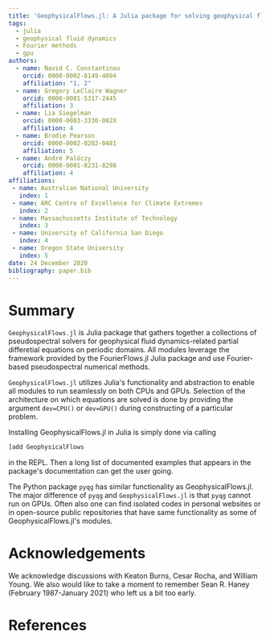```yaml
---
title: 'GeophysicalFlows.jl: A Julia package for solving geophysical fluid dynamics problems on periodic domains, both on CPUs and GPUs'
tags:
  - julia
  - geophysical fluid dynamics
  - Fourier methods
  - gpu
authors:
  - name: Navid C. Constantinou
    orcid: 0000-0002-8149-4094
    affiliation: "1, 2"
  - name: Gregory LeClaire Wagner
    orcid: 0000-0001-5317-2445
    affiliation: 3
  - name: Lia Siegelman
    orcid: 0000-0003-3330-082X
    affiliation: 4
  - name: Brodie Pearson
    orcid: 0000-0002-0202-0481
    affiliation: 5
  - name: André Palóczy
    orcid: 0000-0001-8231-8298
    affiliation: 4
affiliations:
 - name: Australian National University
   index: 1
 - name: ARC Centre of Excellence for Climate Extremes
   index: 2
 - name: Massachussetts Institute of Technology
   index: 3
 - name: University of California San Diego
   index: 4
 - name: Oregon State University
   index: 5
date: 24 December 2020
bibliography: paper.bib
---
```


<!-- 
# Citations

Citations to entries in paper.bib should be in
[rMarkdown](http://rmarkdown.rstudio.com/authoring_bibliographies_and_citations.html)
format.

If you want to cite a software repository URL (e.g. something on GitHub without a preferred
citation) then you can do it with the example BibTeX entry below for @fidgit.

For a quick reference, the following citation commands can be used:
- `@author:2001`  ->  "Author et al. (2001)"
- `[@author:2001]` -> "(Author et al., 2001)"
- `[@author1:2001; @author2:2001]` -> "(Author1 et al., 2001; Author2 et al., 2002)"

Double dollars make self-standing equations:

$$\Theta(x) = \left\{\begin{array}{l}
0\textrm{ if } x < 0\cr
1\textrm{ else}
\end{array}\right.$$

You can also use plain \LaTeX for equations
\begin{equation}\label{eq:fourier}
\hat f(\omega) = \int_{-\infty}^{\infty} f(x) e^{i\omega x} dx
\end{equation}
and refer to \autoref{eq:fourier} from text.

# Figures

Figures can be included like this:

![Caption for example figure.\label{fig:example}](figure.png)

and referenced from text using \autoref{fig:example}.

-->

# Summary

`GeophysicalFlows.jl` is Julia package that gathers together a collections of pseudospectral 
solvers for geophysical fluid dynamics-related partial differetial equations on periodic 
domains. All modules leverage the framework provided by the FourierFlows.jl Julia package
and use Fourier-based pseudospectral numerical methods.

`GeophysicalFlows.jl` utilizes Julia's functionality and abstraction to enable all modules to
run seamlessly on both CPUs and GPUs. Selection of the architecture on which equations are
solved is done by providing the argument `dev=CPU()` or `dev=GPU()` during constructing of 
a particular problem.

Installing GeophysicalFlows.jl in Julia is simply done via calling
```julia
]add GeophysicalFlows
```
in the REPL. Then a long list of documented examples that appears in the package's documentation
can get the user going.

The Python package `pyqg` has similar functionality as GeophysicalFlows.jl. The major difference
of `pyqg` and `GeophysicalFlows.jl` is that `pyqg` cannot run on GPUs. Often also one can 
find isolated codes in personal websites or in open-source public repositories that have same 
functionality as some of GeophysicalFlows.jl's modules.

# Acknowledgements

We acknowledge discussions with Keaton Burns, Cesar Rocha, and William Young. We also would 
like to take a moment to remember Sean R. Haney (February 1987-January 2021) who left us a 
bit too early.

# References
